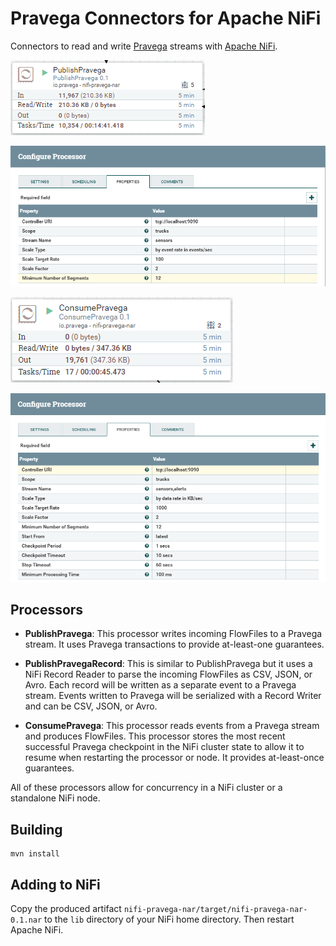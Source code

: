 <!--
Copyright (c) Dell Inc., or its subsidiaries. All Rights Reserved.

Licensed under the Apache License, Version 2.0 (the "License");
you may not use this file except in compliance with the License.
You may obtain a copy of the License at

    http://www.apache.org/licenses/LICENSE-2.0
-->
# Pravega Connectors for Apache NiFi

Connectors to read and write [Pravega](http://pravega.io/) streams with [Apache NiFi](https://nifi.apache.org/).

![PublishPravega-Overview](images/PublishPravega-Overview.png)

![PublishPravega-Configure](images/PublishPravega-Configure.png)

![ConsumePravega-Overview](images/ConsumePravega-Overview.png)

![ConsumePravega-Configure](images/ConsumePravega-Configure.png)


## Processors

  - **PublishPravega**: This processor writes incoming FlowFiles to a Pravega stream.
    It uses Pravega transactions to provide at-least-one guarantees.
    
  - **PublishPravegaRecord**: This is similar to PublishPravega but it uses a NiFi Record Reader to parse the incoming
    FlowFiles as CSV, JSON, or Avro. Each record will be written as a separate event to a Pravega stream.
    Events written to Pravega will be serialized with a Record Writer and can be CSV, JSON, or Avro.

  - **ConsumePravega**: This processor reads events from a Pravega stream and produces FlowFiles.
    This processor stores the most recent successful Pravega checkpoint in the NiFi cluster state
    to allow it to resume when restarting the processor or node.
    It provides at-least-once guarantees.

All of these processors allow for concurrency in a NiFi cluster or a standalone NiFi node.


## Building

```
mvn install
```

## Adding to NiFi

Copy the produced artifact `nifi-pravega-nar/target/nifi-pravega-nar-0.1.nar` to the `lib` directory of your NiFi home directory. 
Then restart Apache NiFi.
